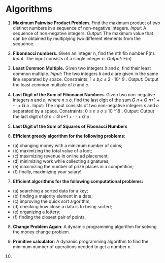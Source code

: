 # Algorithms


1. **Maximum Pairwise Product Problem.**
 Find the maximum product of two distinct numbers in a sequence of non-negative integers.
 *Input*: A sequence of non-negative integers.
 *Output*: The maximum value that can be obtained by multiplying two different elements from the sequence.

2. **Fibonnacci numbers.**
 Given an integer n, find the nth fib number F(n).
 *Input*: The input consists of a single integer n.
 *Output*: F(n)

3. **Least Common Multiple.**
 Given two integers 𝑏 and 𝑐, find their least common multiple.
 *Input*: The two integers 𝑏 and 𝑐 are given in the same line separated by space.
 Constraints: 1 ≤ 𝑏,𝑐 ≤ 2 · 10^ 9 .
 *Output*: Output the least common multiple of 𝑏 and 𝑐.

4. **Last Digit of the Sum of Fibonacci Numbers.**
 Given two non-negative integers 𝑛 and 𝑜, where 𝑛 ≤ 𝑜, find the last digit of the sum 𝐺 𝑛 + 𝐺 𝑛+1 + ··· + 𝐺 𝑜 .
 Input: The input consists of two non-negative integers 𝑛 and 𝑜 separated by a space.
 Constraints: 0 ≤ 𝑛 ≤ 𝑜 ≤ 10 ^18 .
 Output: Output the last digit of 𝐺 𝑛 + 𝐺 𝑛+1 + ··· + 𝐺 𝑜 .

5. **Last Digit of the Sum of Squares of Fibonacci Numbers**

6. **Efficient greedy algorithm for the following problems:**
  - (a) changing money with a minimum number of coins;
  - (b) maximizing the total value of a loot;
  - (c) maximizing revenue in online ad placement;
  - (d) minimizing work while collecting signatures;
  - (e) maximizing the number of prize places in a competition;
  - (f) finally, maximizing your salary!

7. **Efficient algorithms for the following computational problems:**
  - (a) searching a sorted data for a key;
  - (b) finding a majority element in a data;
  - (c) improving the quick sort algorithm;
  - (d) checking how close a data is to being sorted;
  - (e) organizing a lottery;
  - (f) finding the closest pair of points.
  
8. **Change Problem Again**: A dynamic programming algorithm for solving the money change problem. 

9. **Primitive calculator**: A dynamic programming algorithm to find the minimum number of operations needed to get a number n.

10.
